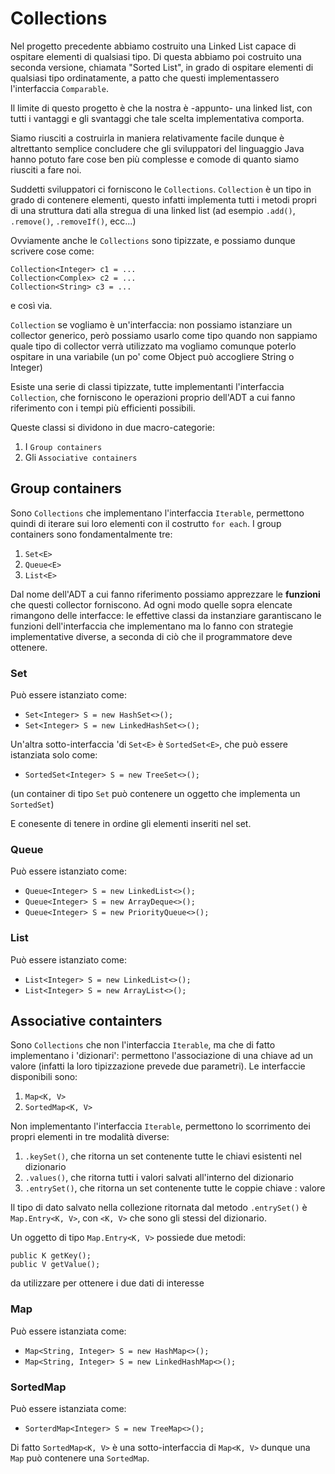 # Collections

Nel progetto precedente abbiamo costruito una Linked List capace di ospitare elementi di qualsiasi tipo. Di questa abbiamo poi costruito una seconda versione, chiamata "Sorted List", in grado di ospitare elementi di qualsiasi tipo ordinatamente, a patto che questi implementassero l'interfaccia `Comparable`.

Il limite di questo progetto è che la nostra è -appunto- una linked list, con tutti i vantaggi e gli svantaggi che tale scelta implementativa comporta.

Siamo riusciti a costruirla in maniera relativamente facile dunque è altrettanto semplice concludere che gli sviluppatori del linguaggio Java hanno potuto fare cose ben più complesse e comode di quanto siamo riusciti a fare noi.

Suddetti sviluppatori ci forniscono le `Collections`. `Collection` è un tipo in grado di contenere elementi, questo infatti implementa tutti i metodi propri di una struttura dati alla stregua di una linked list (ad esempio `.add()`, `.remove()`, `.removeIf()`, ecc...)

Ovviamente anche le `Collections` sono tipizzate, e possiamo dunque scrivere cose come:

```
Collection<Integer> c1 = ...
Collection<Complex> c2 = ...
Collection<String> c3 = ...
```
e così via.

`Collection` se vogliamo è un'interfaccia: non possiamo istanziare un collector generico, però possiamo usarlo come tipo quando non sappiamo quale tipo di collector verrà utilizzato ma vogliamo comunque poterlo ospitare in una variabile (un po' come Object può accogliere String o Integer)

Esiste una serie di classi tipizzate, tutte implementanti l'interfaccia `Collection`, che forniscono le operazioni proprio dell'ADT a cui fanno riferimento con i tempi più efficienti possibili.

Queste classi si dividono in due macro-categorie:

1) I `Group containers`
2) Gli `Associative containers`

## Group containers

Sono `Collections` che implementano l'interfaccia `Iterable`, permettono quindi di iterare sui loro elementi con il costrutto `for each`. I group containers sono fondamentalmente tre:

1) `Set<E>`
2) `Queue<E>`
3) `List<E>`

Dal nome dell'ADT a cui fanno riferimento possiamo apprezzare le **funzioni** che questi collector forniscono. Ad ogni modo quelle sopra elencate rimangono delle interfacce: le effettive classi da instanziare garantiscano le funzioni dell'interfaccia che implementano ma lo fanno con strategie implementative diverse, a seconda di ciò che il programmatore deve ottenere.


### Set

Può essere istanziato come:

- `Set<Integer> S = new HashSet<>();`
- `Set<Integer> S = new LinkedHashSet<>();`


Un'altra sotto-interfaccia 'di `Set<E>` è `SortedSet<E>`, che può essere istanziata solo come:

- `SortedSet<Integer> S = new TreeSet<>();`

(un container di tipo `Set` può contenere un oggetto che implementa un `SortedSet`)

E conesente di tenere in ordine gli elementi inseriti nel set.


### Queue

Può essere istanziato come:

- `Queue<Integer> S = new LinkedList<>();`
- `Queue<Integer> S = new ArrayDeque<>();`
- `Queue<Integer> S = new PriorityQueue<>();`


### List

Può essere istanziato come:

- `List<Integer> S = new LinkedList<>();`
- `List<Integer> S = new ArrayList<>();`






## Associative containters

Sono `Collections` che non l'interfaccia `Iterable`, ma che di fatto implementano i 'dizionari': permettono l'associazione di una chiave ad un valore (infatti la loro tipizzazione prevede due parametri). Le interfaccie disponibili sono:

1) `Map<K, V>`
2) `SortedMap<K, V>`


Non implementanto l'interfaccia `Iterable`, permettono lo scorrimento dei propri elementi in tre modalità diverse:

1) `.keySet()`, che ritorna un set contenente tutte le chiavi esistenti nel dizionario
2) `.values()`, che ritorna tutti i valori salvati all'interno del dizionario
1) `.entrySet()`, che ritorna un set contenente tutte le coppie chiave : valore

Il tipo di dato salvato nella collezione ritornata dal metodo `.entrySet()` è `Map.Entry<K, V>`, con `<K, V>` che sono gli stessi del dizionario.
 
Un oggetto di tipo `Map.Entry<K, V>` possiede due metodi:
```
public K getKey();
public V getValue();
```

da utilizzare per ottenere i due dati di interesse

### Map

Può essere istanziata come:

- `Map<String, Integer> S = new HashMap<>();`
- `Map<String, Integer> S = new LinkedHashMap<>();`


### SortedMap

Può essere istanziata come:

- `SorterdMap<Integer> S = new TreeMap<>();`


Di fatto `SortedMap<K, V>` è una sotto-interfaccia di `Map<K, V>` dunque una `Map` può contenere una `SortedMap`.